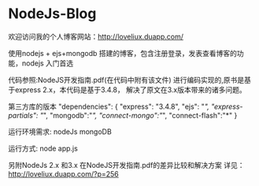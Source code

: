 NodeJs-Blog
===========
欢迎访问我的个人博客网站：http://loveliux.duapp.com/

使用nodejs + ejs+mongodb 搭建的博客，包含注册登录，发表查看博客的功能，nodejs 入门首选

代码参照:NodeJS开发指南.pdf(在代码中附有该文件)   进行编码实现的,原书是基于express 2.x，本代码是基于3.4.8，
解决了原文在3.x版本带来的诸多问题。


第三方库的版本
 "dependencies": {
    "express": "3.4.8",
    "ejs": "*",
    "express-partials": "*",
    "mongodb":"*",
    "connect-mongo":"*",
    "connect-flash":"*"
}


运行环境需求:
nodeJs
mongoDB

运行方式: node app.js

另附NodeJs 2.x 和3.x 在NodeJS开发指南.pdf的差异比较和解决方案
详见：http://loveliux.duapp.com/?p=256
